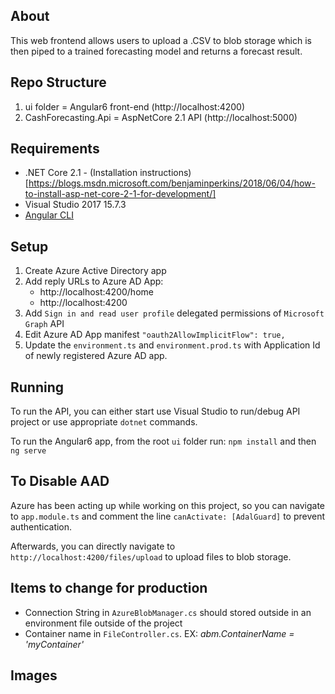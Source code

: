 ## About
This web frontend allows users to upload a .CSV to blob storage which is then piped to a trained forecasting model and returns a forecast result.

## Repo Structure
1. ui folder = Angular6 front-end (http://localhost:4200)
2. CashForecasting.Api = AspNetCore 2.1 API (http://localhost:5000)

## Requirements
* .NET Core 2.1 - (Installation instructions)[https://blogs.msdn.microsoft.com/benjaminperkins/2018/06/04/how-to-install-asp-net-core-2-1-for-development/]
* Visual Studio 2017  15.7.3
* [Angular CLI](https://cli.angular.io/)

## Setup
1. Create Azure Active Directory app
2. Add reply URLs to Azure AD App:
	- http://localhost:4200/home
	- http://localhost:4200
3. Add `Sign in and read user profile` delegated permissions of `Microsoft Graph` API
4. Edit Azure AD App manifest `"oauth2AllowImplicitFlow": true,`
5. Update the `environment.ts` and `environment.prod.ts` with Application Id of newly registered Azure AD app.

## Running
To run the API, you can either start use Visual Studio to run/debug API project or use appropriate `dotnet` commands.

To run the Angular6 app, from the root `ui` folder run: `npm install` and then `ng serve` 

## To Disable AAD
Azure has been acting up while working on this project, so you can navigate to `app.module.ts` and comment the line `canActivate: [AdalGuard]` to prevent authentication. 

Afterwards, you can directly navigate to `http://localhost:4200/files/upload` to upload files to blob storage.

## Items to change for production
- Connection String in `AzureBlobManager.cs` should stored outside in an environment file outside of the project
- Container name in `FileController.cs`. EX:	*abm.ContainerName = 'myContainer'*

## Images



